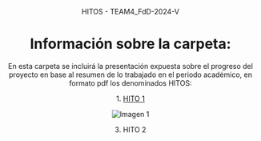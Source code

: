 

<head>
    <title>HITOS - TEAM4_FdD-2024-V</title>
</head>

<body>

<p align="center">
        HITOS - TEAM4_FdD-2024-V
</p>

<h1 align="center">Información sobre la carpeta:</h1>

<p align="center">En esta carpeta se incluirá la presentación expuesta sobre el progreso del proyecto en base al resumen de lo trabajado en el periodo académico, en formato pdf los denominados HITOS:</p>

<p align="center">
        1. <a href="link">HITO 1</a>
    </p>
    <p align="center">
        <img src="https://github.com/Fx2048/Team_4_FdD/assets/131219987/be5d9a0e-3476-41d0-9588-cccf547b0cf7" alt="Imagen 1">
    </p>

 <p align="center">3. HITO 2</p>

</body>


